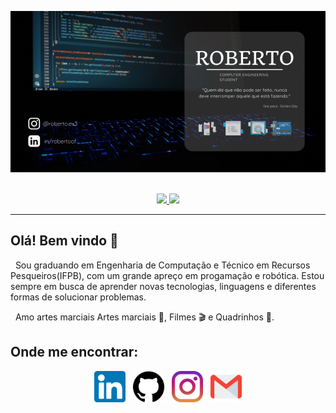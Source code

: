 <p align='center'>
<img src="https://github.com/roberto967/roberto967/blob/main/imgs/Header_Roberto.png?raw=true">&nbsp;&nbsp;
</p>

<p align="center">
  <a href="https://github.com/bittoin">
    <img height="160em" src="https://github-readme-stats.vercel.app/api?username=roberto967&theme=tokyonight&show_icons=true&include_all_commits=true&count_private=true" />
    <img height="110em" src="https://github-readme-stats.vercel.app/api/top-langs/?username=roberto967&theme=tokyonight&layout=compact&langs_count=6" />
  </a>
</p>

---

## Olá! Bem vindo 👋

<p> 
  &nbsp;
  Sou graduando em Engenharia de Computação e Técnico em Recursos Pesqueiros(IFPB), com um grande apreço em progamação e robótica. Estou sempre em busca de aprender novas tecnologias, linguagens e diferentes formas de solucionar problemas.
</p>
  
<p>
  &nbsp;
  Amo artes marciais Artes marciais 🥋, Filmes 🎬 e Quadrinhos 📔.
</p>

## Onde me encontrar:

<p align="center">
  <a href="www.linkedin.com/in/robertoof"><img height="50" src="https://github.com/roberto967/roberto967/blob/main/imgs/linkedin.png?raw=true"></a>&nbsp;&nbsp;
  <a href="https://https://github.com/roberto967"><img height="50" src="https://github.com/roberto967/roberto967/blob/main/imgs/github.png?raw=true"></a>&nbsp;&nbsp;
  <a href="https://www.instagram.com/roberto.ex3/"><img height="50" src="https://github.com/roberto967/roberto967/blob/main/imgs/instagram.png?raw=true"></a>&nbsp;&nbsp;
  <a href="mailto:robertoo.jof@gmail.com"><img height="50" src="https://github.com/roberto967/roberto967/blob/main/imgs/gmail.png?raw=true"></a>
</p>

<!---
roberto967/roberto967 is a ✨ special ✨ repository because its `README.md` (this file) appears on your GitHub profile.
You can click the Preview link to take a look at your changes.
--->

